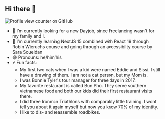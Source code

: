 ## Hi there 👋

![Profile view counter on GitHub](https://komarev.com/ghpvc/?username=perisicnikola37)

- 🔭 I’m currently looking for a new Dayjob, since Freelancing wasn't for my family and I.
- 🌱 I’m currently learning NextJS 15 combined with React 19 through Robin Wieruchs course and going through an accessibilty course by Sara Soueidan
- 😄 Pronouns: he/him/his
- ⚡ Fun facts:
    - My first two cats when I was a kid were named Eddie and Sissi. I still have a drawing of them. I am not a cat person, but my Mom is. 
    - I was Bonnie Tyler's tour manager for three days in 2017. 
    - My favorite restaurant is called Bun Pho. They serve southern vietnamese food and both our kids did their first restaurant visits there.
    - I did three Ironman Triathlons with comparably little training. I wont tell you about it again myself but now you know 70% of my identity.
    - I like to dis- and reassemble roadbikes.
  
      

